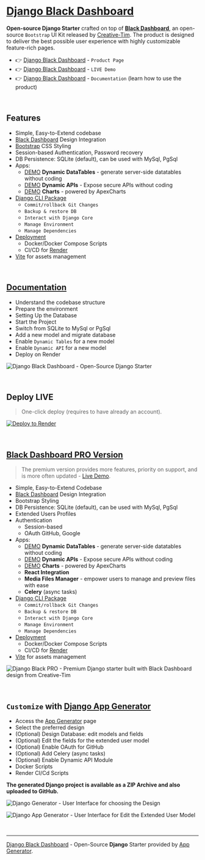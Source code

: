 # [Django Black Dashboard](https://app-generator.dev/product/black-dashboard/django/)

**Open-source Django Starter** crafted on top of **[Black Dashboard](https://app-generator.dev/product/black-dashboard/)**, an open-source `Bootstrap` UI Kit released by [Creative-Tim](https://app-generator.dev/agency/creative-tim/). The product is designed to deliver the best possible user experience with highly customizable feature-rich pages. 

- 👉 [Django Black Dashboard](https://app-generator.dev/product/black-dashboard/django/) - `Product Page`
- 👉 [Django Black Dashboard](https://django-black-dashboard.onrender.com/) - `LIVE Demo` 
- 👉 [Django Black Dashboard](https://app-generator.dev/docs/products/django/black-dashboard/index.html) - `Documentation` (learn how to use the product) 

<br />

## Features

- Simple, Easy-to-Extend codebase
- [Black Dashboard](https://app-generator.dev/product/black-dashboard/) Design Integration
- [Bootstrap](https://app-generator.dev/docs/templates/bootstrap.html) CSS Styling 
- Session-based Authentication, Password recovery
- DB Persistence: SQLite (default), can be used with MySql, PgSql
- Apps:
  - [DEMO](https://django-black-dashboard.onrender.com/dynamic-dt/product/) **Dynamic DataTables** - generate server-side datatables without coding
  - [DEMO](https://django-black-dashboard.onrender.com/api/product/) **Dynamic APIs** - Expose secure APIs without coding  
  - [DEMO](https://django-black-dashboard.onrender.com/charts/) **Charts** - powered by ApexCharts 
- [Django CLI Package](https://app-generator.dev/docs/developer-tools/django-cli/index.html)
    - `Commit/rollback Git Changes`
    - `Backup & restore DB`
    - `Interact with Django Core`
    - `Manage Environment`
    - `Manage Dependencies`  
- [Deployment](https://app-generator.dev/docs/deployment.html)
  - Docker/Docker Compose Scripts 
  - CI/CD for [Render](https://app-generator.dev/docs/deployment/render/index.html)
- [Vite](https://app-generator.dev/docs/technologies/vite/index.html) for assets management 

<br />

## [Documentation](https://app-generator.dev/docs/products/django/black-dashboard/index.html)

- Understand the codebase structure
- Prepare the environment
- Setting Up the Database
- Start the Project
- Switch from SQLite to MySql or PgSql
- Add a new model and migrate database
- Enable `Dynamic Tables` for a new model
- Enable `Dynamic API` for a new model
- Deploy on Render

![Django Black Dashboard - Open-Source Django Starter ](https://user-images.githubusercontent.com/51070104/196730732-dda1794b-93ce-48cb-bc5c-182411495512.png)

<br />

## Deploy LIVE

> One-click deploy (requires to have already an account).

[![Deploy to Render](https://render.com/images/deploy-to-render-button.svg)](https://render.com/deploy)

<br /> 

## [Black Dashboard PRO Version](https://app-generator.dev/product/black-dashboard-pro/django/)

> The premium version provides more features, priority on support, and is more often updated - [Live Demo](https://django-black-pro.onrender.com).

- Simple, Easy-to-Extend Codebase
- [Black Dashboard](https://app-generator.dev/product/black-dashboard/) Design Integration
- Bootstrap Styling 
- DB Persistence: SQLite (default), can be used with MySql, PgSql
- Extended Users Profiles
- Authentication
   - Session-based 
   - OAuth GitHub, Google
- Apps:
  - [DEMO](https://django-black-pro.onrender.com/dynamic-dt/product/) **Dynamic DataTables** - generate server-side datatables without coding  
  - [DEMO](https://django-black-pro.onrender.com/api/product/) **Dynamic APIs** - Expose secure APIs without coding  
  - [DEMO](https://django-black-pro.onrender.com/chart/) **Charts** - powered by ApexCharts 
  - **React Integration**
  - **Media Files Manager** - empower users to manage and preview files with ease
  - **Celery** (async tasks)
- [Django CLI Package](https://app-generator.dev/docs/developer-tools/django-cli/index.html)
    - `Commit/rollback Git Changes`
    - `Backup & restore DB`
    - `Interact with Django Core`
    - `Manage Environment`
    - `Manage Dependencies`  
- [Deployment](https://app-generator.dev/docs/deployment.html)
  - Docker/Docker Compose Scripts 
  - CI/CD for [Render](https://app-generator.dev/docs/deployment/render/index.html)
- [Vite](https://app-generator.dev/docs/technologies/vite/index.html) for assets management 

![Django Black PRO - Premium Django starter built with Black Dashboard design from Creative-Tim](https://github.com/user-attachments/assets/63c1ea5b-6c8b-4e67-8e07-156c3e06895f)

<br />

## `Customize` with [Django App Generator](https://app-generator.dev/tools/django-generator/)

- Access the [App Generator](https://app-generator.dev/tools/django-generator/) page
- Select the preferred design
- (Optional) Design Database: edit models and fields
- (Optional) Edit the fields for the extended user model
- (Optional) Enable OAuth for GitHub
- (Optional) Add Celery (async tasks)
- (Optional) Enable Dynamic API Module
- Docker Scripts
- Render CI/Cd Scripts

**The generated Django project is available as a ZIP Archive and also uploaded to GitHub.**

![Django Generator - User Interface for choosing the Design](https://github.com/user-attachments/assets/b989c434-1c53-49ff-8dda-b46dbfc142ac) 

![Django App Generator - User Interface for Edit the Extended User Model](https://github.com/user-attachments/assets/f1a5fb68-a5ba-49c9-a3ae-91716de09912) 

<br />

---
[Django Black Dashboard](https://app-generator.dev/product/black-dashboard/django/) - Open-Source **Django** Starter provided by [App Generator](https://app-generator.dev).
